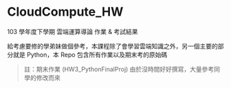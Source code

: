 # CloudCompute_HW
103 學年度下學期 雲端運算導論 作業 & 考試結果  

給考慮要修的學弟妹做個參考，本課程除了會學習雲端知識之外，另一個主要的部分就是 Python，本 Repo 包含所有作業以及期末考的原始碼  

> 註：期末作業 (HW3_PythonFinalProj) 由於沒時間好好撰寫，大量參考同學的修改而來
